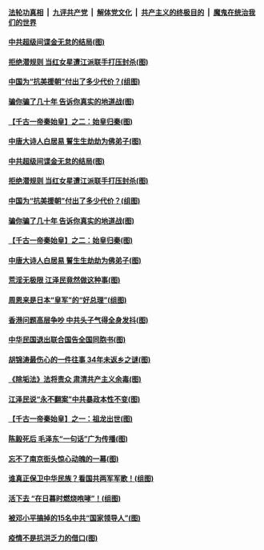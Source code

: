 ####  [法轮功真相](../../../../basic/blob/master/README.md?t=08081202) &nbsp;|&nbsp; [九评共产党](../../../../9ping.md/blob/master/README.md?t=08081202) &nbsp;|&nbsp; [解体党文化](../../../../jtdwh.md/blob/master/README.md?t=08081202)  &nbsp;|&nbsp; [共产主义的终极目的](../../../../gczydzjmd.md/blob/master/README.md?t=08081202) &nbsp;|&nbsp; [魔鬼在统治我们的世界](../../../../mgztzwmdsj.md/blob/master/README.md?t=08081202) 

#### [中共超级间谍金无怠的结局(图)](../pages/p6/942032.md?t=08081202) 

#### [拒绝潜规则 当红女星遭江派联手打压封杀(图)](../pages/p6/941649.md?t=08081202) 

#### [中国为“抗美援朝”付出了多少代价？(组图)](../pages/p6/941566.md?t=08081202) 

#### [骗你骗了几十年 告诉你真实的地道战(图)](../pages/p6/941658.md?t=08081202) 

#### [【千古一帝秦始皇】之二：始皇归秦(图)](../pages/p6/941409.md?t=08081202) 

#### [中唐大诗人白居易 誓生生劫劫为佛弟子(图)](../pages/p6/940978.md?t=08081202) 

#### [中共超级间谍金无怠的结局(图)](../pages/p6/942032.md?t=08081202) 

#### [拒绝潜规则 当红女星遭江派联手打压封杀(图)](../pages/p6/941649.md?t=08081202) 

#### [中国为“抗美援朝”付出了多少代价？(组图)](../pages/p6/941566.md?t=08081202) 

#### [骗你骗了几十年 告诉你真实的地道战(图)](../pages/p6/941658.md?t=08081202) 

#### [【千古一帝秦始皇】之二：始皇归秦(图)](../pages/p6/941409.md?t=08081202) 

#### [中唐大诗人白居易 誓生生劫劫为佛弟子(图)](../pages/p6/940978.md?t=08081202) 

#### [荒淫无极限 江泽民竟然做这种事(图)](../pages/p6/941644.md?t=08081202) 

#### [周恩来是日本“皇军”的“好总理”(组图)](../pages/p6/941267.md?t=08081202) 

#### [香港问题高层争吵 中共头子气得全身发抖(图)](../pages/p6/937974.md?t=08081202) 

#### [中华民国退出联合国告全国同胞书(图)](../pages/p6/941721.md?t=08081202) 

#### [胡锦涛最伤心的一件往事 34年未返乡之谜(图)](../pages/p6/941641.md?t=08081202) 

#### [《除垢法》法将责众 肃清共产主义余毒(图)](../pages/p6/940506.md?t=08081202) 

#### [江泽民说“永不翻案”中共暴政本性不变(图)](../pages/p6/940129.md?t=08081202) 

#### [【千古一帝秦始皇】之一：祖龙出世(图)](../pages/p6/941408.md?t=08081202) 

#### [陈毅死后 毛泽东“一句话”广为传播(图)](../pages/p6/941648.md?t=08081202) 

#### [忘不了南京街头惊心动魄的一幕(图)](../pages/p6/940295.md?t=08081202) 

#### [谁真正保卫中华民族？看国共两军军歌！(组图)](../pages/p6/940537.md?t=08081202) 

#### [活下去 “在日暮时燃烧咆哮”！(组图)](../pages/p6/940475.md?t=08081202) 

#### [被邓小平搞掉的15名中共“国家领导人”(图)](../pages/p6/937973.md?t=08081202) 

#### [疫情不是抗洪乏力的借口(图)](../pages/p6/940959.md?t=08081202) 

